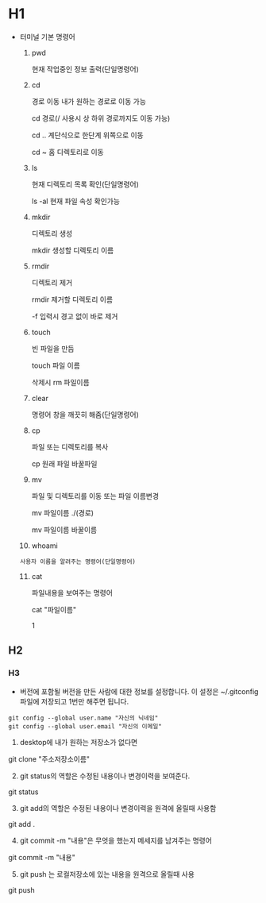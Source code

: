 # H1

- 터미널 기본 명령어

  1. pwd

     현재 작업중인 정보 출력(단일명령어)

  2. cd	

     경로 이동 내가 원하는 경로로 이동 가능

     cd 경로(/ 사용시 상 하위 경로까지도 이동 가능)

     cd .. 계단식으로 한단계 위쪽으로 이동

     cd ~ 홈 디렉토리로 이동

  3. ls

     현재 디렉토리 목록 확인(단일명령어)

     ls -al 현재 파일 속성 확인가능

  4. mkdir

     디렉토리 생성

     mkdir 생성할 디렉토리 이름

  5. rmdir

     디렉토리 제거

     rmdir 제거할 디렉토리 이름

     -f 입력시 경고 없이 바로 제거

  6. touch

     빈 파일을 만듬

     touch 파일 이름

     삭제시 rm 파일이름

  7. clear

     명령어 창을 깨끗히 해줌(단일명령어)

  8. cp

     파일 또는 디렉토리를 복사

     cp 원래 파일 바꿀파일

  9. mv

     파일 및 디렉토리를 이동 또는 파일 이름변경

     mv 파일이름 ./(경로)

     mv 파일이름 바꿀이름

  10.  whoami

      사용자 이름을 알려주는 명령어(단일명령어)

  11. cat

      파일내용을 보여주는 명령어

      cat "파일이름"
      
      1

## H2







### H3





- 버전에 포함될 버전을 만든 사람에 대한 정보를 설정합니다. 이 설정은 ~/.gitconfig 파일에 저장되고 1번만 해주면 됩니다.

```
git config --global user.name "자신의 닉네임"
git config --global user.email "자신의 이메일"
```



1. desktop에 내가 원하는 저장소가 없다면 

git clone "주소저장소이름"

2. git status의 역할은 수정된 내용이나 변경이력을 보여준다. 

git status

3. git add의 역할은 수정된 내용이나 변경이력을 원격에 올릴때 사용함

git add .

4. git commit -m "내용"은 무엇을 했는지 메세지를 남겨주는 명령어 

git commit -m "내용"

5. git push 는 로컬저장소에 있는 내용을 원격으로 올릴때 사용

git push

